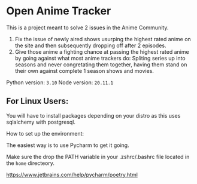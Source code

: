 # Open Anime Tracker

This is a project meant to solve 2 issues in the Anime Community.
1. Fix the issue of newly aired shows usurping the highest rated anime on the site and then subsequently dropping off after 2 episodes.
2. Give those anime a fighting chance at passing the highest rated anime by going against what most anime trackers do: Spliting series up into seasons and never congretating them together, having them stand on their own against complete 1 season shows and movies.

Python version: ```3.10```
Node version: ```20.11.1```
## For Linux Users:
You will have to install packages depending on your distro as this uses sqlalchemy with postgresql.

How to set up the environment:

The easiest way is to use Pycharm to get it going.

Make sure the drop the PATH variable in your .zshrc/.bashrc file located in the ```home``` directeory.

https://www.jetbrains.com/help/pycharm/poetry.html
